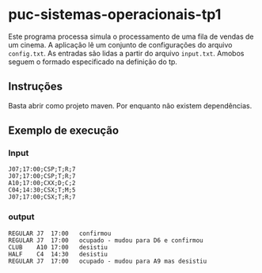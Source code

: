 # puc-sistemas-operacionais-tp1

Este programa processa simula o processamento de uma fila de vendas de um cinema. 
A aplicação lê um conjunto de configurações do arquivo `config.txt`. 
As entradas são lidas a partir do arquivo `input.txt`. Amobos seguem o formado especificado na definição do tp. 

## Instruções

Basta abrir como projeto maven. Por enquanto não existem dependências.

## Exemplo de execução
### Input
```
J07;17:00;CSP;T;R;7
J07;17:00;CSP;T;R;7
A10;17:00;CXX;D;C;2
C04;14:30;CSX;T;M;5
J07;17:00;CSX;T;R;7
```
### output
```
REGULAR	J7	17:00	confirmou
REGULAR	J7	17:00	ocupado - mudou para D6 e confirmou
CLUB	A10	17:00	desistiu
HALF	C4	14:30	desistiu
REGULAR	J7	17:00	ocupado - mudou para A9 mas desistiu
```